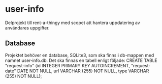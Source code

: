 # user-info

Delprojekt till rent-a-thingy med scopet att hantera uppdatering av användares uppgifter. 

## Database
Projektet behöver en database, SQLite3, som ska finns i db-mappen med namnet user-info.db. Det ska finnas en tabell enligt följade:
CREATE TABLE "request-info" (id INTEGER PRIMARY KEY AUTOINCREMENT, "request-date" DATE NOT NULL, url VARCHAR (255) NOT NULL, type VARCHAR (255) NOT NULL);

